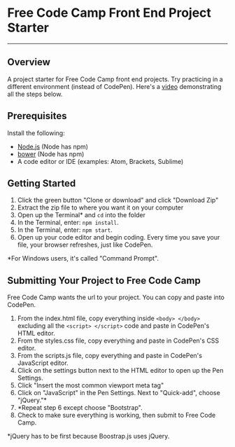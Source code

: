 # Free Code Camp Front End Project Starter
---
## Overview
A project starter for Free Code Camp front end projects. Try practicing in a different environment (instead of CodePen). Here's a [video](https://youtu.be/B8DvAis_jaQ) demonstrating all the steps below.

## Prerequisites
Install the following:

* [Node.js](https://nodejs.org/en/download/) (Node has npm)
* [bower](https://bower.io) (Node has npm)
* A code editor or IDE (examples: Atom, Brackets, Sublime)

## Getting Started
1. Click the green button "Clone or download" and click "Download Zip"
2. Extract the zip file to where you want it on your computer
3. Open up the Terminal* and ```cd``` into the folder
4. In the Terminal, enter: ```npm install```.
5. In the Terminal, enter: ```npm start```.
6. Open up your code editor and begin coding. Every time you save your file, your browser refreshes, just like CodePen.

*For Windows users, it's called "Command Prompt".

## Submitting Your Project to Free Code Camp
Free Code Camp wants the url to your project. You can copy and paste into CodePen.

1. From the index.html file, copy everything inside ```<body> </body>``` excluding all the ```<script> </script>``` code and paste in CodePen's HTML editor.
2. From the styles.css file, copy everything and paste in CodePen's CSS editor.
3. From the scripts.js file, copy everything and paste in CodePen's JavaScript editor.
4. Click on the settings button next to the HTML editor to open up the Pen Settings.
5. Click "Insert the most common viewport meta tag"
6. Click on "JavaScript" in the Pen Settings. Next to "Quick-add", choose "jQuery."*
7. *Repeat step 6 except choose "Bootstrap".
8. Check to make sure everything is working, then submit to Free Code Camp.

*jQuery has to be first because Boostrap.js uses jQuery.
